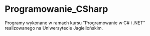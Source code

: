 # Programowanie_CSharp
Programy wykonane w ramach kursu "Programowanie w C# i .NET" realizowanego na Uniwersytecie Jagiellońskim.
